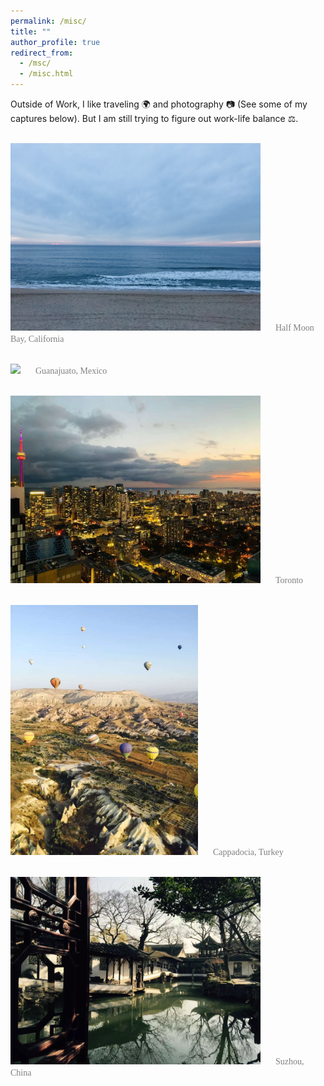 ```yaml
---
permalink: /misc/
title: ""
author_profile: true
redirect_from: 
  - /msc/
  - /misc.html
---
```


Outside of Work, I like traveling 🌍 and photography 📷 (See some of my captures below). But I am still trying to figure out work-life balance ⚖️. 

<link href="https://fonts.googleapis.com/css2?family=Pacifico&display=swap" rel="stylesheet">

<br/><img src="/images/halfmoonBay.JPG" width="400" style="margin-right: 20px;">  <span style="color: grey; font-family: 'Pacifico', cursive;"> Half Moon Bay, California</span>

<br/><img src="/images/guanajuato1.JPG" width="500" style="margin-right: 20px;">  <span style="color: grey; font-family: 'Pacifico', cursive;"> Guanajuato, Mexico</span>

<br/><img src="/images/Toronto.JPG" width="400" style="margin-right: 20px;">  <span style="color: grey; font-family: 'Pacifico', cursive;"> Toronto</span>

<br/><img src="/images/CappadociaTurkey.JPG" width="300" style="margin-right: 20px;">  <span style="color: grey; font-family: 'Pacifico', cursive;"> Cappadocia, Turkey</span>

<br/><img src="/images/Suzhou.JPG" width="400" style="margin-right: 20px;">  <span style="color: grey; font-family: 'Pacifico', cursive;"> Suzhou, China</span>

<!-- <br/><img src="/images/PeytoLake.jpg" width="300" style="margin-right: 20px;">  <span style="color: grey; font-family: 'Pacifico', cursive;"> Peyto Lake, Alberta</span> -->